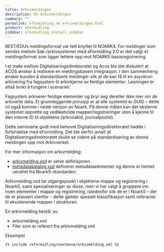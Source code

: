 ```yaml
---
title: Arkivmeldingen
description: Om Arkivmeldingen
summary: ""
permalink: eformidling_nm_arkivmeldingen.html
product: eFormidling
sidebar: eformidling_install_sidebar
---
```


BEST/EDUs meldingsformat var tett knyttet til NOARK4. For meldinger som sendes mellom Sak-/arkivsystemer med eFormidling 2.0 er det valgt et meldingsformat som ligger tettere opp mot NOARK5 basisregistrering. 

I et møte mellom Digitaliseringsdirektoratet og Acos ble det diskutert at ACOS ønsker å realisere en meldingsbasert integrasjon. I den sammenheng ønsker kunden å standardisere meldinger slik at de kan få til en asynkron arkivering fra fagsystem til arkivkjerne av ferdige elementer. Løsningen er altså tenkt å fungere i scenariet:

Fagsystem arkiverer ferdige elementer og bryr seg deretter ikke mer om de arkiverte data. Et grunnleggende prinsipp er at alle systemId er GUID – dette vil også komme i neste versjon av Noark. På denne måten kan det eksterne systemet opprette og vedlikeholde mapper/registreringer uten å kjenne til den interne ID til objektene (arkivsakid, journalpostid).

Dette samsvarte godt med behovet Digitaliseringsdirektoratet hadde i forbindelse med eFormidling. Det ble derfor avtalt at Digitaliseringsdirektoratet skulle se videre på standardisering av denne meldingen opp mot Arkivverket. 

For mer informasjon om arkivmelding:
- [arkivmelding.xsd](https://github.com/difi/felleslosninger/blob/gh-pages/resources/arkivmelding/arkivmelding.xsd) er selve definisjonen. 
- [metadatakatalog.xsd](https://github.com/difi/felleslosninger/blob/gh-pages/resources/arkivmelding/metadatakatalog.xsd) definerer metadataelementer og denne er hentet uendret fra Noark5-standarden.

Arkivmelding.xsd tar utgangspunkt i objektene mappe og registrering i Noark5, samt spesialiseringer av disse, men vi har valgt å gruppere inn noen elementer i mappe og registrering, istedenfor slik de er i Noark5 – der de er plassert utenfor – dette gjelder spesielt klassifikasjon samt referanse til eksisterende mapper i strukturen.


En arkivmelding består av:
- arkivmelding.xml
- Filer som er referert fra arkivmelding.xml 


Eksempel
```xml
{% include /eformidling/nextmove/arkivmelding.xml %}
```
